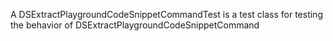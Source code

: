 A DSExtractPlaygroundCodeSnippetCommandTest is a test class for testing the behavior of DSExtractPlaygroundCodeSnippetCommand